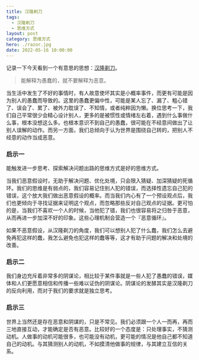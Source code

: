 ```yaml
---
title: 汉隆剃刀
tags:
  - 汉隆剃刀
  - 思维方式
layout: post
category: 思维方式
hero: ./razor.jpg
date: 2022-05-16 10:00:00
---
```


记录一下今天看到一个有意思的思想：[汉隆剃刀](https://mp.weixin.qq.com/s?__biz=MjM5NjAxOTU4MA==&mid=3009239354&idx=1&sn=87766d4c8cbee43ce98adb35083f70d5&chksm=90465529a731dc3f09570f553993a1155f9f03a73a429a8899f001741fc67cc1b77b10a895e2&scene=21)。

> 能解释为愚蠢的，就不要解释为恶意。

当生活中发生了不好的事情时，有人故意使坏其实是小概率事件，而更有可能是因为别人的愚蠢而导致的。这里的愚蠢更偏中性，可能是某人忘了、漏了、粗心错了、误会了、累了、被外力耽误了、不知情，或者纯粹因为懒。换位思考一下，我们自己平常很少会精心设计别人，更多的是被惯性或情绪左右着，遇到什么事做什么事，根本没想这么多。也根本意识不到自己的愚蠢，很可能在不经意间做出了让别人误解的动作。而另一方面，我们总倾向于认为世界是围绕自己转的，把别人不经意的动作当成恶意。

### 启示一

能触发进一步思考、探索解决问题出路的思维方式是好的思维方式。

当我们恶意假设时，无助于解决问题、优化处境，只会限入猜疑、加深猜疑的死循环。我们的思维是有弱点的，我们容易记住别人犯的错误，而选择性遗忘自己犯的错误，这个放大我们做出恶意假设的概率。而当我们内心有了一个预设观点后，我们也更倾向于寻找证据来证明这个观点，而忽略那些反对自己观点的证据。更可怕的是，当我们不喜欢一个人的时候，当他犯了错，我们也很容易将之归咎于恶意，从而再进一步加深不好的印象。这些心理机制会营造一个『恶意循环』。

如果不恶意假设，从汉隆剃刀的角度，我们可以想别人犯了什么蠢，我们怎么去避免再犯这样的蠢，我怎么避免也犯这样的蠢等等，这才有助于问题的解决和处境的改善。

### 启示二

我们身边充斥着非常多的阴谋论，相比较于某件事就是一些人犯了愚蠢的错误，媒体和人们更愿意相信和传播一些难以证伪的阴谋论。阴谋论的发酵其实是汉隆剃刀的反向利用，而对于我们的要求就是独立思考。

### 启示三

世界上当然还是存在恶意和阴谋的，只是不常见。我们必须跟一个人一而再，再而三地直接互动，才能确定是否有恶意。比较好的一个态度是：只处理事实，不猜测动机。人做事的动机可能很多，也可能没有动机，更可能的情况是他自己都不知道自己的动机。与其猜测别人的动机，不如摸清他做事的规律，与其建立互信的关系。
